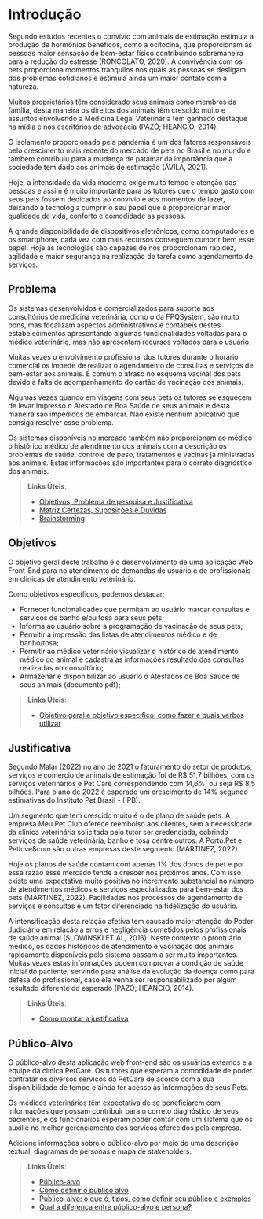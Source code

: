 # Introdução

Segundo estudos recentes o convívio com animais de estimação estimula a produção de hormônios benéficos, como a ocitocina, que proporcionam as pessoas maior sensação de bem-estar físico contribuindo sobremaneira para a redução do estresse (RONCOLATO, 2020). A convivência com os pets proporciona momentos tranquilos nos quais as pessoas se desligam dos problemas cotidianos e estimula ainda um maior contato com a natureza.

Muitos proprietários têm considerado seus animais como membros da família, desta maneira os direitos dos animais têm crescido muito e assuntos envolvendo a Medicina Legal Veterinária tem ganhado destaque na mídia e nos escritórios de advocacia (PAZÓ; HEANCIO, 2014).

O isolamento proporcionado pela pandemia é um dos fatores responsáveis pelo crescimento mais recente do mercado de pets no Brasil e no mundo e também contribuiu para a mudança de patamar da importância que a sociedade tem dado aos animais de estimação (ÁVILA, 2021).

Hoje, a intensidade da vida moderna exige muito tempo e atenção das pessoas e assim é muito importante para os tutores que o tempo gasto com seus pets fossem dedicados ao convívio e aos momentos de lazer, deixando a tecnologia cumprir o seu papel que é proporcionar maior qualidade de vida, conforto e comodidade as pessoas. 

A grande disponibilidade de dispositivos eletrônicos, como computadores e os smartphone, cada vez com mais recursos conseguem cumprir bem esse papel. Hoje as tecnologias são capazes de nos proporcionam rapidez, agilidade e maior segurança na realização de tarefa como agendamento de serviços.


## Problema
Os sistemas desenvolvidos e comercializados para suporte aos consultórios de medicina veterinária, como o da FPQSystem, são muito bons, mas focalizam aspectos administrativos e contábeis destes estabelecimentos apresentando algumas funcionalidades voltadas para o médico veterinário, mas não apresentam recursos voltados para o usuário.

Muitas vezes o envolvimento profissional dos tutores durante o horário comercial os impede de realizar o agendamento de consultas e serviços de bem-estar aos animais. É comum o atraso no esquema vacinal dos pets devido a falta de acompanhamento do cartão de vacinação dos animais.

Algumas vezes quando em viagens com seus pets os tutores se esquecem de levar impresso o Atestado de Boa Saúde de seus animais e desta maneira são impedidos de embarcar. Não existe nenhum aplicativo que consiga resolver esse problema.

Os sistemas disponíveis no mercado também não proporcionam ao médico o histórico médico de atendimento dos animais com a descrição os problemas de saúde, controle de peso, tratamentos e vacinas já ministradas aos animais. Estas informações são importantes para o correto diagnóstico dos animais. 


> **Links Úteis**:
> - [Objetivos, Problema de pesquisa e Justificativa](https://medium.com/@versioparole/objetivos-problema-de-pesquisa-e-justificativa-c98c8233b9c3)
> - [Matriz Certezas, Suposições e Dúvidas](https://medium.com/educa%C3%A7%C3%A3o-fora-da-caixa/matriz-certezas-suposi%C3%A7%C3%B5es-e-d%C3%BAvidas-fa2263633655)
> - [Brainstorming](https://www.euax.com.br/2018/09/brainstorming/)

## Objetivos

O objetivo geral deste trabalho é o desenvolvimento de uma aplicação Web Front-End para no atendimento de demandas de usuário e de profissionais em clínicas de atendimento veterinário. 

Como objetivos específicos, podemos destacar:
<ul>
<li>Fornecer funcionalidades que permitam ao usuário marcar consultas e serviços de banho e/ou tosa para seus pets;</li>
<li>Informa ao usuário sobre a programação de vacinação de seus pets;</li>
<li>Permitir a impressão das listas de atendimentos médico e de banho/tosa;</li>
<li>Permitir ao médico veterinário visualizar o histórico de atendimento médico do animal e cadastra as informações resultado das consultas realizadas no consultório;</li>
<li>Armazenar e disponibilizar ao usuário o Atestados de Boa Saúde de seus animais (documento pdf);</li>
</ul>

 
> **Links Úteis**:
> - [Objetivo geral e objetivo específico: como fazer e quais verbos utilizar](https://blog.mettzer.com/diferenca-entre-objetivo-geral-e-objetivo-especifico/)

## Justificativa

Segundo Malar (2022) no ano de 2021 o faturamento do setor de produtos, serviços e comercio de animais de estimação foi de R$ 51,7 bilhões, com os serviços veterinários e Pet Care correspondendo com 14,6%, ou seja R$ 8,5 bilhões. Para o ano de 2022 é esperado um crescimento de 14% segundo estimativas do Instituto Pet Brasil - (IPB).

Um segmento que tem crescido muito é o de plano de saúde pets. A empresa Meu Pet Club oferece reembolso aos clientes, sem a necessidade da clínica veterinária solicitada pelo tutor ser credenciada, cobrindo serviços de saúde veterinária, banho e tosa dentre outros. A Porto.Pet e Petlove&com são outras empresas deste segmento (MARTINEZ, 2022).

Hoje os planos de saúde contam com apenas 1% dos donos de pet e por essa razão esse mercado tende a crescer nos próximos anos. Com isso existe uma expectativa muito positiva no incremento substancial no número de atendimentos médicos e serviços especializados para bem-estar dos pets (MARTINEZ, 2022). Facilidades nos processos de agendamento de serviços e consultas é um fator diferenciado na fidelização do usuário.

A intensificação desta relação afetiva tem causado maior atenção do Poder Judiciário em relação a erros e negligência cometidos pelos profissionais de saúde animal (SLOWINSKI ET AL, 2016). Neste contexto o prontuário médico, os dados históricos de atendimento e vacinação dos animais rapidamente disponíveis pelo sistema passam a ser muito importantes. Muitas vezes estas informações podem comprovar a condição de saúde inicial do paciente, servindo para análise da evolução da doença como para defesa do profissional, caso ele venha ser responsabilizado por algum resultado diferente do esperado (PAZÓ; HEANCIO, 2014).


> **Links Úteis**:
> - [Como montar a justificativa](https://guiadamonografia.com.br/como-montar-justificativa-do-tcc/)

## Público-Alvo

O público-alvo desta aplicação web front-end são os usuários externos e a equipe da clínica PetCare. 
Os tutores que esperam a comodidade de poder contratar os diversos serviços da PetCare de acordo com a sua disponibilidade de tempo e ainda ter acesso às informações de seus Pets.

Os médicos veterinários têm expectativa de se beneficiarem com informações que possam contribuir para o correto diagnóstico de seus pacientes, e os funcionários esperam poder contar com um sistema que os auxilie no melhor gerenciamento dos serviços oferecidos pela empresa. 



Adicione informações sobre o público-alvo por meio de uma descrição textual, diagramas de personas e mapa de stakeholders.

> **Links Úteis**:
> - [Público-alvo](https://blog.hotmart.com/pt-br/publico-alvo/)
> - [Como definir o público alvo](https://exame.com/pme/5-dicas-essenciais-para-definir-o-publico-alvo-do-seu-negocio/)
> - [Público-alvo: o que é, tipos, como definir seu público e exemplos](https://klickpages.com.br/blog/publico-alvo-o-que-e/)
> - [Qual a diferença entre público-alvo e persona?](https://rockcontent.com/blog/diferenca-publico-alvo-e-persona/)
